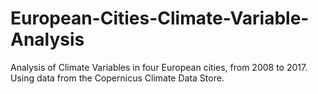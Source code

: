# European-Cities-Climate-Variable-Analysis
Analysis of Climate Variables in four European cities, from 2008 to 2017. Using data from the Copernicus Climate Data Store.
